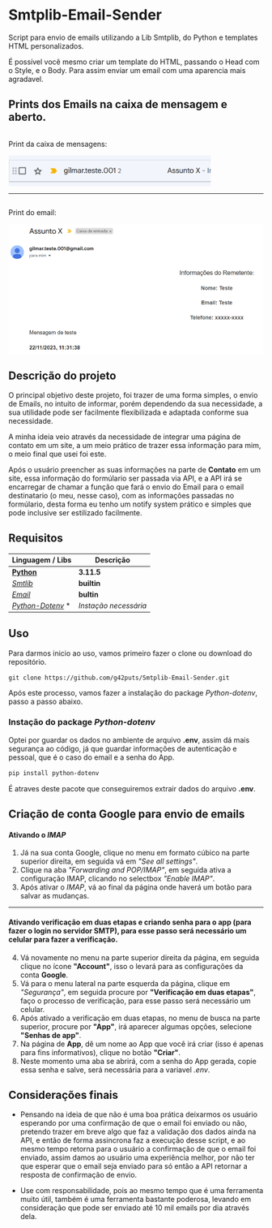 # Smtplib-Email-Sender

Script para envio de emails utilizando a Lib Smtplib, do Python e templates HTML personalizados.

É possível você mesmo criar um template do HTML, passando o Head com o Style, e o Body. Para assim enviar um email com uma aparencia mais agradavel.

## Prints dos Emails na caixa de mensagem e aberto.
<div style="display:flex; flex-direction: column">
<p>Print da caixa de mensagens:</p>
<img width="400" src="/images/email-print1.png" alt="Print da caixa de mensagens">
</div>

----- 

<div style="display:flex; flex-direction: column">
<p>Print do email:</p>
<img width="600" src="/images/email-print-2.png" alt="Print do email">
</div>

## Descrição do projeto

O principal objetivo deste projeto, foi trazer de uma forma simples, o envio de Emails, no intuito de informar, porém dependendo da sua necessidade, a sua utilidade pode ser facilmente flexibilizada e adaptada conforme sua necessidade.

A minha ideia veio através da necessidade de integrar uma página de contato em um site, a um meio prático de trazer essa informação para mim, o meio final que usei foi este.

Após o usuário preencher as suas informações na parte de **Contato** em um site, essa informação do formúlario ser passada via API, e a API irá se encarregar de chamar a função que fará o envio do Email para o email destinatario (o meu, nesse caso), com as informações passadas no formúlario, desta forma eu tenho um notify system prático e simples que pode inclusive ser estilizado facilmente.

## Requisitos

| Linguagem / Libs | Descrição |
| --------------------------------------|------------|
| **[Python](https://www.python.org/)** | **3.11.5** |
| *[Smtlib](https://docs.python.org/3/library/smtplib.html)* | **builtin** |
| *[Email](https://docs.python.org/3/library/email.html)* | **bultin** |
| *[Python-Dotenv](https://pypi.org/project/python-dotenv/)* * | _Instação necessária_ |



## Uso

Para darmos inicio ao uso, vamos primeiro fazer o clone ou download do repositório.

```
git clone https://github.com/g42puts/Smtplib-Email-Sender.git
```

Após este processo, vamos fazer a instalação do package *Python-dotenv*, passo a passo abaixo.


### Instação do package *Python-dotenv*
Optei por guardar os dados no ambiente de arquivo **.env**, assim dá mais segurança ao código, já que guardar informações de autenticação e pessoal, que é o caso do email e a senha do App.

```bash
pip install python-dotenv
```

É atraves deste pacote que conseguiremos extrair dados do arquivo **.env**.


## Criação de conta Google para envio de emails

#### Ativando o *IMAP*
<Foto dos tutoriais>


1. Já na sua conta Google, clique no menu em formato cúbico na parte superior direita, em seguida vá em *"See all settings"*.
2. Clique na aba *"Forwarding and POP/IMAP"*, em seguida ativa a configuração IMAP, clicando no selectbox *"Enable IMAP"*.
3. Após ativar o *IMAP*, vá ao final da página onde haverá um botão para salvar as mudanças.

---
#### Ativando verificação em duas etapas e criando senha para o app (para fazer o login no servidor SMTP), para esse passo será necessário um celular para fazer a verificação.

4. Vá novamente no menu na parte superior direita da página, em seguida clique no ícone **"Account"**, isso o levará para as configurações da conta **Google**.
5. Vá para o menu lateral na parte esquerda da página, clique em *"Segurança"*, em seguida procure por **"Verificação em duas etapas"**, faço o processo de verificação, para esse passo será necessário um celular.
6. Após ativado a verificação em duas etapas, no menu de busca na parte superior, procure por **"App"**, irá aparecer algumas opções, selecione **"Senhas de app"**.
7. Na página de **App**, dê um nome ao App que você irá criar (isso é apenas para fins informativos), clique no botão **"Criar"**.
8. Neste momento uma aba se abrirá, com a senha do App gerada, copie essa senha e salve, será necessária para a variavel *.env*.


## Considerações finais

- Pensando na ideia de que não é uma boa prática deixarmos os usuário esperando por uma confirmação de que o email foi enviado ou não, pretendo trazer em breve algo que faz a validação dos dados ainda na API, e então de forma assincrona faz a execução desse script, e ao mesmo tempo retorna para o usuário a confirmação de que o email foi enviado, assim damos ao usuário uma experiência melhor, por não ter que esperar que o email seja enviado para só então a API retornar a resposta de confirmação de envio.

- Use com responsabilidade, pois ao mesmo tempo que é uma ferramenta muito útil, também é uma ferramenta bastante poderosa, levando em consideração que pode ser enviado até 10 mil emails por dia através dela.
